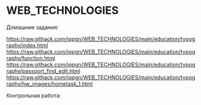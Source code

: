 # WEB_TECHNOLOGIES

Домашние задания:

https://raw.githack.com/jqpgn/WEB_TECHNOLOGIES/main/education/typography/index.html
https://raw.githack.com/jqpgn/WEB_TECHNOLOGIES/main/education/typography/function.html
https://raw.githack.com/jqpgn/WEB_TECHNOLOGIES/main/education/typography/passport_find_edit.html
https://raw.githack.com/jqpgn/WEB_TECHNOLOGIES/main/education/typography/hw_images/hometask_1.html


Контрольная работа:
